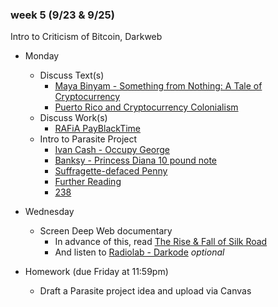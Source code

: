 ### week 5 (9/23 & 9/25)

Intro to Criticism of Bitcoin, Darkweb

+ Monday
  + Discuss Text(s)
    + [Maya Binyam - Something from Nothing: A Tale of Cryptocurrency](https://www.ssense.com/en-us/editorial/culture/something-from-nothing-a-tale-of-cryptocurrency)
    + [Puerto Rico and Cryptocurrency Colonialism](https://youtu.be/bdW1UbsWp28?t=1050)
  + Discuss Work(s)
    + [RAFiA PayBlackTime](https://news.feltzine.us/2016/11/16/payblacktime-by-rafia-santana-demands-reimbursement-for-black-and-brown-folx-felt-chat/)
  + Intro to Parasite Project
    + [Ivan Cash - Occupy George](http://www.ivan.cash/occupy-george)
    + [Banksy - Princess Diana 10 pound note](https://www.youtube.com/watch?v=ke09T2UyXC8)
    + [Suffragette-defaced Penny](http://www.bbc.co.uk/ahistoryoftheworld/objects/iVUVhaKVREWjsHrr9IoOOA)
    + [Further Reading](https://www.motherjones.com/politics/2019/05/andrew-jackson-harriet-tubman-dollar-stamp/)
    + [238](http://graysonearle.com/238-green-river/)

+ Wednesday
  + Screen Deep Web documentary
    + In advance of this, read [The Rise & Fall of Silk Road](https://www.wired.com/2015/04/silk-road-1/)
    + And listen to [Radiolab - Darkode](https://www.wnycstudios.org/story/darkode) *optional*

+ Homework (due Friday at 11:59pm)
  + Draft a Parasite project idea and upload via Canvas
